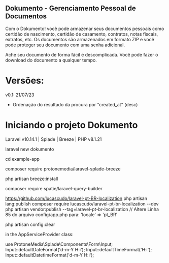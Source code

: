 
## Dokumento - Gerenciamento Pessoal de Documentos

Com o Dokumento! você pode armazenar seus documentos pessoais como certidão de nascimento, certidão de casamento, contratos, notas fiscais, extratos, etc. Os documentos são armazenados em formato ZIP e você pode proteger seu documento com uma senha adicional.

Ache seu documento de forma fácil e descomplicada. Você pode fazer o download do documento a qualquer tempo.


# Versões:

v0.1:  21/07/23
- Ordenação do resultado da procura por "created_at" (desc)

# Iniciando o projeto Dokumento

Laravel v10.14.1 | Splade | Breeze | PHP v8.1.21

laravel new dokumento
 
cd example-app
 
composer require protonemedia/laravel-splade-breeze
 
php artisan breeze:install

composer require spatie/laravel-query-builder

https://github.com/lucascudo/laravel-pt-BR-localization
php artisan lang:publish
composer require lucascudo/laravel-pt-br-localization --dev
php artisan vendor:publish --tag=laravel-pt-br-localization
// Altere Linha 85 do arquivo config/app.php para:
'locale' => 'pt_BR'

php artisan config:clear

in the AppServiceProvider class:

use ProtoneMedia\Splade\Components\Form\Input;
Input::defaultDateFormat('d-m-Y H:i');
Input::defaultTimeFormat('H:i');
Input::defaultDatetimeFormat('d-m-Y H:i');
